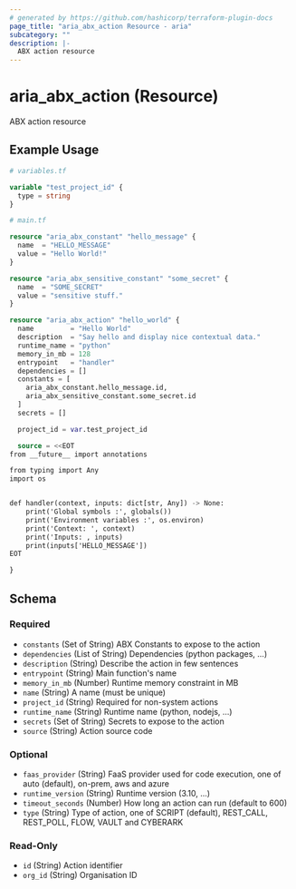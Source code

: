 ```yaml
---
# generated by https://github.com/hashicorp/terraform-plugin-docs
page_title: "aria_abx_action Resource - aria"
subcategory: ""
description: |-
  ABX action resource
---
```


# aria_abx_action (Resource)

ABX action resource

## Example Usage

```terraform
# variables.tf

variable "test_project_id" {
  type = string
}

# main.tf

resource "aria_abx_constant" "hello_message" {
  name  = "HELLO_MESSAGE"
  value = "Hello World!"
}

resource "aria_abx_sensitive_constant" "some_secret" {
  name  = "SOME_SECRET"
  value = "sensitive stuff."
}

resource "aria_abx_action" "hello_world" {
  name         = "Hello World"
  description  = "Say hello and display nice contextual data."
  runtime_name = "python"
  memory_in_mb = 128
  entrypoint   = "handler"
  dependencies = []
  constants = [
    aria_abx_constant.hello_message.id,
    aria_abx_sensitive_constant.some_secret.id
  ]
  secrets = []

  project_id = var.test_project_id

  source = <<EOT
from __future__ import annotations

from typing import Any
import os


def handler(context, inputs: dict[str, Any]) -> None:
    print('Global symbols :', globals())
    print('Environment variables :', os.environ)
    print('Context: ', context)
    print('Inputs: , inputs)
    print(inputs['HELLO_MESSAGE'])
EOT

}
```

<!-- schema generated by tfplugindocs -->
## Schema

### Required

- `constants` (Set of String) ABX Constants to expose to the action
- `dependencies` (List of String) Dependencies (python packages, ...)
- `description` (String) Describe the action in few sentences
- `entrypoint` (String) Main function's name
- `memory_in_mb` (Number) Runtime memory constraint in MB
- `name` (String) A name (must be unique)
- `project_id` (String) Required for non-system actions
- `runtime_name` (String) Runtime name (python, nodejs, ...)
- `secrets` (Set of String) Secrets to expose to the action
- `source` (String) Action source code

### Optional

- `faas_provider` (String) FaaS provider used for code execution, one of auto (default), on-prem, aws and azure
- `runtime_version` (String) Runtime version (3.10, ...)
- `timeout_seconds` (Number) How long an action can run (default to 600)
- `type` (String) Type of action, one of SCRIPT (default), REST_CALL, REST_POLL, FLOW, VAULT and CYBERARK

### Read-Only

- `id` (String) Action identifier
- `org_id` (String) Organisation ID
